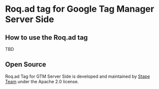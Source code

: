 # Roq.ad tag for Google Tag Manager Server Side

## How to use the Roq.ad tag

TBD

## Open Source

Roq.ad Tag for GTM Server Side is developed and maintained by [Stape Team](https://stape.io/) under the Apache 2.0 license.
